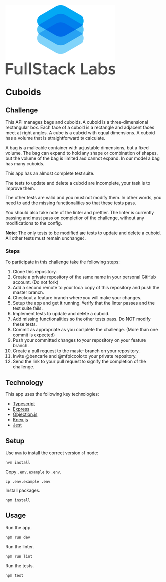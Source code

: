 <img src="https://raw.githubusercontent.com/fullstacklabs/toy-blocks/master/FSL-logo-portrait.png" alt="FullStack Labs" align="center" />
<br />

# Cuboids

## Challenge

This API manages bags and cuboids. A cuboid is a three-dimensional rectangular box. Each face of a cuboid is a 
rectangle and adjacent faces meet at right angles. A cube is a cuboid with equal dimensions. A cuboid has a 
volume that is straightforward to calculate.

A bag is a malleable container with adjustable dimensions, but a fixed volume. The bag can expand to hold any 
shape or combination of shapes, but the volume of the bag is limited and cannot expand. In our model a bag 
has many cuboids. 

This app has an almost complete test suite.

The tests to update and delete a cuboid are incomplete, your task is to improve them.

The other tests are valid and you must not modify them. In other words, you need to add the missing functionalities so that these tests pass.

You should also take note of the linter and prettier. The linter is currently passing and must pass on completion
of the challenge, without any modifications to the config. 

**Note**: The only tests to be modified are tests to update and delete a cuboid. All other tests must remain unchanged.

### Steps

To participate in this challenge take the following steps:

1. Clone this repository.
1. Create a private repository of the same name in your personal GitHub account. (Do not fork)
1. Add a second remote to your local copy of this repository and push the master branch.
1. Checkout a feature branch where you will make your changes.
1. Setup the app and get it running. Verify that the linter passes and the test suite fails.
1. Implement tests to update and delete a cuboid.
1. Add missing functionalities so the other tests pass. Do NOT modify these tests.
1. Commit as appropriate as you complete the challenge. (More than one commit is expected)
1. Push your committed changes to your repository on your feature branch. 
1. Create a pull request to the master branch on your repository.
1. Invite @bencarle and @mfpiccolo to your private repository.
1. Send the link to your pull request to signify the completion of the challenge. 

## Technology

This app uses the following key technologies:

- [Typescript](https://www.typescriptlang.org/)
- [Express](https://expressjs.com/)
- [Objection.js](https://vincit.github.io/objection.js/)
- [Knex.js](http://knexjs.org/)
- [Jest](https://jestjs.io/)


## Setup

Use `nvm` to install the correct version of node:
```shell script
nvm install
```

Copy `.env.example` to `.env`.
```shell script
cp .env.example .env
```

Install packages.
```shell script
npm install
```

## Usage

Run the app.
```shell script
npm run dev
```

Run the linter.
```shell script
npm run lint
```

Run the tests.
```shell script
npm test
```
